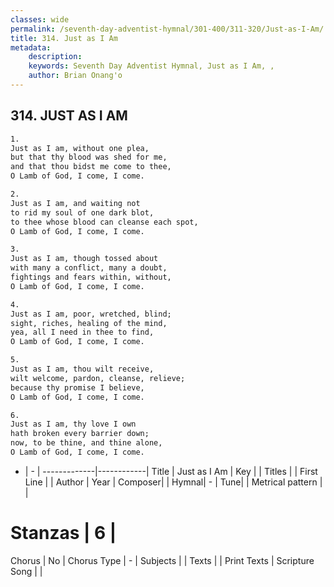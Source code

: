 ```yaml
---
classes: wide
permalink: /seventh-day-adventist-hymnal/301-400/311-320/Just-as-I-Am/
title: 314. Just as I Am
metadata:
    description: 
    keywords: Seventh Day Adventist Hymnal, Just as I Am, , 
    author: Brian Onang'o
---
```



## 314. JUST AS I AM

```txt
1.
Just as I am, without one plea,
but that thy blood was shed for me,
and that thou bidst me come to thee,
O Lamb of God, I come, I come.

2.
Just as I am, and waiting not
to rid my soul of one dark blot,
to thee whose blood can cleanse each spot,
O Lamb of God, I come, I come.

3.
Just as I am, though tossed about
with many a conflict, many a doubt,
fightings and fears within, without,
O Lamb of God, I come, I come.

4.
Just as I am, poor, wretched, blind;
sight, riches, healing of the mind,
yea, all I need in thee to find,
O Lamb of God, I come, I come.

5.
Just as I am, thou wilt receive,
wilt welcome, pardon, cleanse, relieve;
because thy promise I believe,
O Lamb of God, I come, I come.

6.
Just as I am, thy love I own
hath broken every barrier down;
now, to be thine, and thine alone,
O Lamb of God, I come, I come.
```

- |   -  |
-------------|------------|
Title | Just as I Am |
Key |  |
Titles |  |
First Line |  |
Author | 
Year | 
Composer|  |
Hymnal|  - |
Tune|  |
Metrical pattern | |
# Stanzas | 6 |
Chorus | No |
Chorus Type | - |
Subjects |  |
Texts |  |
Print Texts | 
Scripture Song |  |
  
